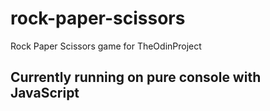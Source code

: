 # rock-paper-scissors
Rock Paper Scissors game for TheOdinProject

## Currently running on pure console with JavaScript
